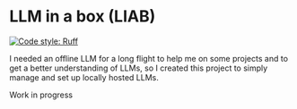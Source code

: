 # LLM in a box (LIAB)
[![Code style: Ruff](https://img.shields.io/badge/code%20style-ruff-000000.svg)](https://github.com/astral-sh/ruff)

I needed an offline LLM for a long flight to help me on some projects and to get a better understanding of LLMs, so I created this project to simply manage and set up locally hosted LLMs.

Work in progress
